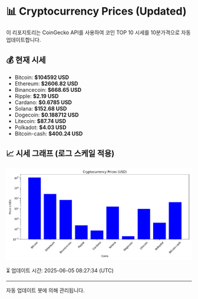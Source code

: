 
# 📊 Cryptocurrency Prices (Updated)

이 리포지토리는 CoinGecko API를 사용하여 코인 TOP 10 시세를 10분가격으로 자동 업데이트합니다.

## 💰 현재 시세
- Bitcoin: **$104592 USD**
- Ethereum: **$2606.82 USD**
- Binancecoin: **$668.65 USD**
- Ripple: **$2.19 USD**
- Cardano: **$0.6785 USD**
- Solana: **$152.68 USD**
- Dogecoin: **$0.188712 USD**
- Litecoin: **$87.74 USD**
- Polkadot: **$4.03 USD**
- Bitcoin-cash: **$400.24 USD**

## 📈 시세 그래프 (로그 스케일 적용)
![Crypto Prices](crypto_prices.png)

⏳ 업데이트 시간: 2025-06-05 08:27:34 (UTC)

---
자동 업데이트 봇에 의해 관리됩니다.
